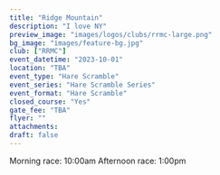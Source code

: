 ```yaml
---
title: "Ridge Mountain"
description: "I love NY"
preview_image: "images/logos/clubs/rrmc-large.png"
bg_image: "images/feature-bg.jpg"
club: ["RRMC"]
event_datetime: "2023-10-01"
location: "TBA"
event_type: "Hare Scramble"
event_series: "Hare Scramble Series"
event_format: "Hare Scramble"
closed_course: "Yes"
gate_fee: "TBA"
flyer: ""
attachments:
draft: false
---
```


Morning race: 10:00am
Afternoon race: 1:00pm